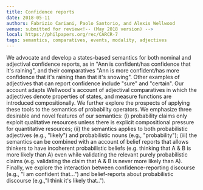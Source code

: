 ```yaml
---
title: Confidence reports
date: 2018-05-11
authors: Fabrizio Cariani, Paolo Santorio, and Alexis Wellwood
venue: submitted for review<!-- (May 2018 version) -->
local: https://philpapers.org/rec/CARCR-7
tags: semantics, comparatives, events, modality, adjectives
---
```


We advocate and develop a states-based semantics for both nominal and adjectival confidence reports, as in "Ann is confident/has confidence that it's raining", and their comparatives "Ann is more confident/has more confidence that it's raining than that it's snowing". Other examples of adjectives that can report confidence include "sure" and "certain". Our account adapts Wellwood's account of adjectival comparatives in which the adjectives denote properties of states, and measure functions are introduced compositionally. We further explore the prospects of applying these tools to the semantics of probability operators. We emphasize three desirable and novel features of our semantics: (i) probability claims only exploit qualitative resources unless there is explicit compositional pressure for quantitative resources; (ii) the semantics applies to both probabilistic adjectives (e.g., "likely") and probabilistic nouns (e.g., "probability"); (iii) the semantics can be combined with an account of belief reports that allows thinkers to have incoherent probabilistic beliefs (e.g. thinking that A & B is more likely than A) even while validating the relevant purely probabilistic claims (e.g. validating the claim that A & B is never more likely than A). Finally, we explore the interaction between confidence-reporting discourse (e.g., "I am confident that...") and belief-reports about probabilistic discourse (e.g.,"I think it's likely that..").

